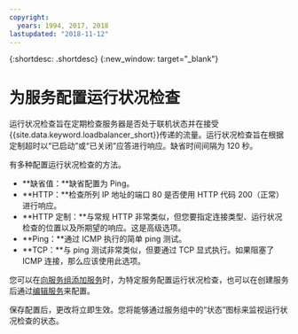 ```yaml
---
copyright:
  years: 1994, 2017, 2018
lastupdated: "2018-11-12"
---
```


{:shortdesc: .shortdesc}
{:new_window: target="_blank"}

# 为服务配置运行状况检查

运行状况检查旨在定期检查服务器是否处于联机状态并在接受{{site.data.keyword.loadbalancer_short}}传递的流量。运行状况检查旨在根据定制超时以“已启动”或“已关闭”应答进行响应。缺省时间间隔为 120 秒。

有多种配置运行状况检查的方法。

- **缺省值：**缺省配置为 Ping。
- **HTTP：**检查所列 IP 地址的端口 80 是否使用 HTTP 代码 200（正常）进行响应。
- **HTTP 定制：**与常规 HTTP 非常类似，但您要指定连接类型、运行状况检查的位置以及所期望的响应。这是高级选项。
- **Ping：**通过 ICMP 执行的简单 ping 测试。
- **TCP：**与 ping 测试非常类似，但要通过 TCP 显式执行。如果阻塞了 ICMP 连接，那么应该使用此选项。

您可以在[向服务组添加服务](add-service-service-group.html)时，为特定服务配置运行状况检查，也可以在创建服务后通过[编辑服务](edit-service-load-balancer.html)来配置。

保存配置后，更改将立即生效。您将能够通过服务组中的“状态”图标来监视运行状况检查的状态。
